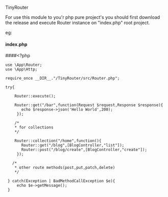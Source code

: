 TinyRouter

For use this module to you'r php pure project's you should first 
download the release and execute Router instance on "index.php" root project.

eg:
 
#### index.php
####<?php

  
    
    use \App\Router;
    use \App\Http;

    require_once __DIR__."/TinyRouter/src/Router.php";

    try{

        Router::execute();

        Router::get("/bar",function(Request $request,Response $response){
           echo $response->json('Hello World',200);
         });

        /* 
        * for collections
        */

        Router::collection("/home",function(){
           Router::get("/blog",[BlogController,"list"]);
           Router::post("/blog/create",[BlogController,"create"]);
         });

       /*
        * other route methods(post,put,patch,delete)
        */

     } catch(Exception | BadMethodCallException $e){
         echo $e->getMessage();
     }

